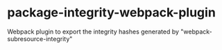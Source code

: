 # package-integrity-webpack-plugin
Webpack plugin to export the integrity hashes generated by "webpack-subresource-integrity"
